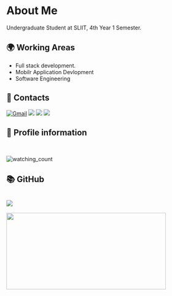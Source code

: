 # About Me 

Undergraduate Student at SLIIT, 4th Year 1 Semester.

## 🌍 Working Areas

-  Full stack development.
-  Mobilr Application Devlopment 
-  Software Engineering 

## 📳 Contacts

[![Gmail](https://img.shields.io/badge/-GMAIL-D14836?style=for-the-badge&logo=gmail&logoColor=white)](mailto:ekanyakasalitha@gmail.com)
[<img src="https://img.shields.io/badge/linkedin-%230077B5.svg?&style=for-the-badge&logo=linkedin&logoColor=white" />](https://www.linkedin.com/in/salitha-ekanayaka-58023b1b9/)
[<img src = "https://img.shields.io/badge/instagram-%23E4405F.svg?&style=for-the-badge&logo=instagram&logoColor=white">](https://www.instagram.com/salithaekanayaka/)
[<img src = "https://img.shields.io/badge/facebook-%231877F2.svg?&style=for-the-badge&logo=facebook&logoColor=white">](https://www.facebook.com/nfs.salitha/)


## 🧑 Profile information
<br>

<img src="https://komarev.com/ghpvc/?username=SalithaEkanayaka123&color=brightgreen" alt="watching_count" />&nbsp;

## 📚 GitHub
<br>

<a href="https://github.com/SalithaEkanayaka123/SalithaEkanayaka123">
  <img align="center" src="https://github-readme-stats.vercel.app/api?username=SalithaEkanayaka123&show_icons=true&theme=vue-dark&count_private=true" />
</a>
<br><br>
<a href="https://github.com/SalithaEkanayaka123/SalithaEkanayaka123">
  <img width='415' height='200' align="center" src="https://github-readme-stats.vercel.app/api/top-langs/?username=SalithaEkanayaka123&layout=compact&theme=vue-dark" />
</a>
<br><br>




